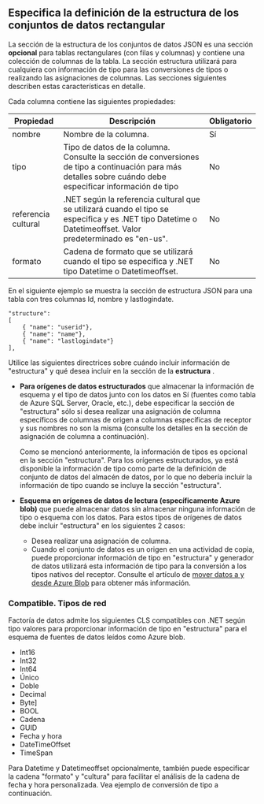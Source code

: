 ## <a name="specifying-structure-definition-for-rectangular-datasets"></a>Especifica la definición de la estructura de los conjuntos de datos rectangular
La sección de la estructura de los conjuntos de datos JSON es una sección **opcional** para tablas rectangulares (con filas y columnas) y contiene una colección de columnas de la tabla. La sección estructura utilizará para cualquiera con información de tipo para las conversiones de tipos o realizando las asignaciones de columnas. Las secciones siguientes describen estas características en detalle. 

Cada columna contiene las siguientes propiedades:

| Propiedad | Descripción | Obligatorio |
| -------- | ----------- | -------- |
| nombre | Nombre de la columna. | Sí |
| tipo | Tipo de datos de la columna. Consulte la sección de conversiones de tipo a continuación para más detalles sobre cuándo debe especificar información de tipo | No |
| referencia cultural | .NET según la referencia cultural que se utilizará cuando el tipo se especifica y es .NET tipo Datetime o Datetimeoffset. Valor predeterminado es "en-us".  | No |
| formato | Cadena de formato que se utilizará cuando el tipo se especifica y .NET tipo Datetime o Datetimeoffset. | No |

En el siguiente ejemplo se muestra la sección de estructura JSON para una tabla con tres columnas Id, nombre y lastlogindate.

    "structure": 
    [
        { "name": "userid"},
        { "name": "name"},
        { "name": "lastlogindate"}
    ],

Utilice las siguientes directrices sobre cuándo incluir información de "estructura" y qué desea incluir en la sección de la **estructura** .

- **Para orígenes de datos estructurados** que almacenar la información de esquema y el tipo de datos junto con los datos en Sí (fuentes como tabla de Azure SQL Server, Oracle, etc.), debe especificar la sección de "estructura" sólo si desea realizar una asignación de columna específicos de columnas de origen a columnas específicas de receptor y sus nombres no son la misma (consulte los detalles en la sección de asignación de columna a continuación). 

    Como se mencionó anteriormente, la información de tipos es opcional en la sección "estructura". Para los orígenes estructurados, ya está disponible la información de tipo como parte de la definición de conjunto de datos del almacén de datos, por lo que no debería incluir la información de tipo cuando se incluye la sección "estructura".
- **Esquema en orígenes de datos de lectura (específicamente Azure blob)** que puede almacenar datos sin almacenar ninguna información de tipo o esquema con los datos. Para estos tipos de orígenes de datos debe incluir "estructura" en los siguientes 2 casos:
    - Desea realizar una asignación de columna.
    - Cuando el conjunto de datos es un origen en una actividad de copia, puede proporcionar información de tipo en "estructura" y generador de datos utilizará esta información de tipo para la conversión a los tipos nativos del receptor. Consulte el artículo de [mover datos a y desde Azure Blob](../articles/data-factory/data-factory-azure-blob-connector.md) para obtener más información.

### <a name="supported-net-based-types"></a>Compatible. Tipos de red 
Factoría de datos admite los siguientes CLS compatibles con .NET según tipo valores para proporcionar información de tipo en "estructura" para el esquema de fuentes de datos leídos como Azure blob.

- Int16
- Int32 
- Int64
- Único
- Doble
- Decimal
- Byte]
- BOOL
- Cadena 
- GUID
- Fecha y hora
- DateTimeOffset
- TimeSpan 

Para Datetime y Datetimeoffset opcionalmente, también puede especificar la cadena "formato" y "cultura" para facilitar el análisis de la cadena de fecha y hora personalizada. Vea ejemplo de conversión de tipo a continuación.

